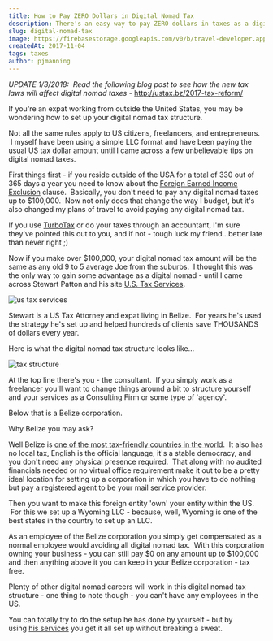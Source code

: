 ```yaml
---
title: How to Pay ZERO Dollars in Digital Nomad Tax
description: There's an easy way to pay ZERO dollars in taxes as a digital nomad. It's a simple strategy that hundreds of digital nomads are using.
slug: digital-nomad-tax
image: https://firebasestorage.googleapis.com/v0/b/travel-developer.appspot.com/o/posts%2Fdigital-nomad-tax%2Fdollar-tax-nomad.jpg?alt=media&token=8df3ac71-8b6d-4e1c-9053-fd09cfbc0a48
createdAt: 2017-11-04
tags: taxes
author: pjmanning
---
```


_UPDATE 1/3/2018:  Read the following blog post to see how the new tax laws will affect digital nomad taxes_ - http://ustax.bz/2017-tax-reform/

If you're an expat working from outside the United States, you may be wondering how to set up your digital nomad tax structure.

Not all the same rules apply to US citizens, freelancers, and entrepreneurs.  I myself have been using a simple LLC format and have been paying the usual US tax dollar amount until I came across a few unbelievable tips on digital nomad taxes.

First things first - if you reside outside of the USA for a total of 330 out of 365 days a year you need to know about the [Foreign Earned Income Exclusion](https://www.irs.gov/individuals/international-taxpayers/foreign-earned-income-exclusion) clause.  Basically, you don't need to pay any digital nomad taxes up to \$100,000.  Now not only does that change the way I budget, but it's also changed my plans of travel to avoid paying any digital nomad tax.

If you use [TurboTax](https://turbotax.intuit.com/) or do your taxes through an accountant, I'm sure they've pointed this out to you, and if not - tough luck my friend...better late than never right ;)

Now if you make over \$100,000, your digital nomad tax amount will be the same as any old 9 to 5 average Joe from the suburbs.  I thought this was the only way to gain some advantage as a digital nomad - until I came across Stewart Patton and his site [U.S. Tax Services](http://ustax.bz/).

![us tax services](https://firebasestorage.googleapis.com/v0/b/travel-developer.appspot.com/o/posts%2Fdigital-nomad-tax%2Fustaxservices-1024x641.jpg?alt=media&token=daf98da9-1855-404f-9b68-6e616eb64149)

Stewart is a US Tax Attorney and expat living in Belize.  For years he's used the strategy he's set up and helped hundreds of clients save THOUSANDS of dollars every year.

Here is what the digital nomad tax structure looks like...

![tax structure](https://firebasestorage.googleapis.com/v0/b/travel-developer.appspot.com/o/posts%2Fdigital-nomad-tax%2Fdigitalnomadtaxstructure.jpg?alt=media&token=2b9b5680-e7c0-46d9-9e2d-a15b5cbc50e8)

At the top line there's you - the consultant.  If you simply work as a freelancer you'll want to change things around a bit to structure yourself and your services as a Consulting Firm or some type of 'agency'.

Below that is a Belize corporation.

Why Belize you may ask?

Well Belize is [one of the most tax-friendly countries in the world](http://www.nomoretax.eu/living/relocation-to-belize/).  It also has no local tax, English is the official language, it's a stable democracy, and you don't need any physical presence required.  That along with no audited financials needed or no virtual office requirement make it out to be a pretty ideal location for setting up a corporation in which you have to do nothing but pay a registered agent to be your mail service provider.

Then you want to make this foreign entity 'own' your entity within the US.  For this we set up a Wyoming LLC - because, well, Wyoming is one of the best states in the country to set up an LLC.

As an employee of the Belize corporation you simply get compensated as a normal employee would avoiding all digital nomad tax.  With this corporation owning your business - you can still pay $0 on any amount up to $100,000 and then anything above it you can keep in your Belize corporation - tax free.

Plenty of other digital nomad careers will work in this digital nomad tax structure - one thing to note though - you can't have any employees in the US.

You can totally try to do the setup he has done by yourself - but by using [his services](http://ustax.bz/case-study-turning-2000-into-25000-or-more-every-single-year/) you get it all set up without breaking a sweat.
